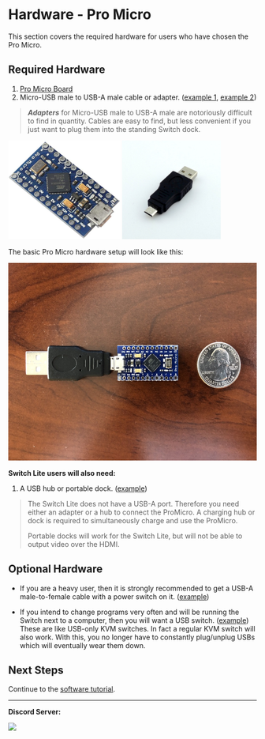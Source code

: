 # Hardware - Pro Micro

This section covers the required hardware for users who have chosen the Pro Micro.


## Required Hardware

1. [Pro Micro Board](https://www.amazon.com/gp/product/B08BJNV1J3)
2. Micro-USB male to USB-A male cable or adapter. ([example 1](https://www.amazon.com/gp/product/B081HDS3WB), [example 2](https://www.amazon.com/gp/product/B00TAM0MZW))

> ***Adapters*** for Micro-USB male to USB-A male are notoriously difficult to find in quantity.
> Cables are easy to find, but less convenient if you just want to plug them into the standing Switch dock.

<img src="images/pro-micro.jpg" height="200"> <img src="images/usb-a-to-usb-micro.jpg" height="200">

The basic Pro Micro hardware setup will look like this:

<img src="images/pro-micro-basic.jpg" height="400">

**Switch Lite users will also need:**

1. A USB hub or portable dock. ([example](https://www.amazon.com/gp/product/B07JK9DFKH))

> The Switch Lite does not have a USB-A port. Therefore you need either an adapter or a hub to connect the ProMicro. A charging hub or dock is required to simultaneously charge and use the ProMicro.
> 
> Portable docks will work for the Switch Lite, but will not be able to output video over the HDMI.

## Optional Hardware

* If you are a heavy user, then it is strongly recommended to get a USB-A male-to-female cable with a power switch on it. ([example](https://www.amazon.com/gp/product/B07T9BRNHW))

* If you intend to change programs very often and will be running the Switch next to a computer, then you will want a USB switch. ([example](https://www.amazon.com/gp/product/B006Z0Q2SI)) These are like USB-only KVM switches. In fact a regular KVM switch will also work. With this, you no longer have to constantly plug/unplug USBs which will eventually wear them down.

## Next Steps

Continue to the [software tutorial](/Wiki/Software/README.md).

<hr>

**Discord Server:** 

[<img src="https://canary.discordapp.com/api/guilds/695809740428673034/widget.png?style=banner2">](https://discord.gg/cQ4gWxN)







